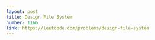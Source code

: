 ```yaml
---
layout: post
title: Design File System
number: 1166
link: https://leetcode.com/problems/design-file-system
---
```

